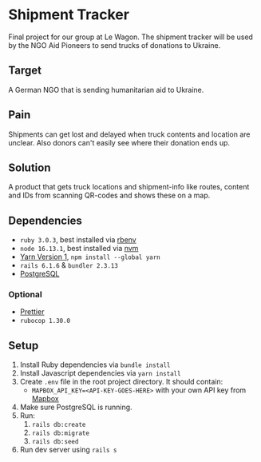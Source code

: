 # Shipment Tracker
Final project for our group at Le Wagon. The shipment tracker will be used by the NGO Aid Pioneers to send trucks of donations to Ukraine. 

## Target
A German NGO that is sending humanitarian aid to Ukraine.

## Pain
Shipments can get lost and delayed when truck contents and location are unclear. Also donors can't easily see where their donation ends up.

## Solution
A product that gets truck locations and shipment-info like routes, content and IDs from scanning QR-codes and shows these on a map.

## Dependencies
- `ruby 3.0.3`, best installed via [rbenv](https://github.com/rbenv/rbenv)
- `node 16.13.1`, best installed via [nvm](https://github.com/nvm-sh/nvm)
- [Yarn Version 1](https://classic.yarnpkg.com/en/), `npm install --global yarn`
- `rails 6.1.6` & `bundler 2.3.13`
- [PostgreSQL](https://www.postgresql.org/)

### Optional
- [Prettier](https://prettier.io/)
- `rubocop 1.30.0`

## Setup
1. Install Ruby dependencies via `bundle install`
2. Install Javascript dependencies via `yarn install`
3. Create `.env` file in the root project directory. It should contain:
    - `MAPBOX_API_KEY=<API-KEY-GOES-HERE>` with your own API key from [Mapbox](https://www.mapbox.com/)
4. Make sure PostgreSQL is running.
5. Run:
    1. `rails db:create`
    2. `rails db:migrate`
    3. `rails db:seed`
6. Run dev server using `rails s`
